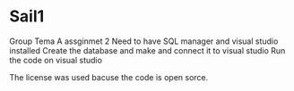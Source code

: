 # Sail1
Group Tema A assginmet 2
Need to have SQL manager and visual studio installed 
Create the database and make and connect it to visual studio
Run the code on visual studio

The license was used bacuse the code is open sorce.
